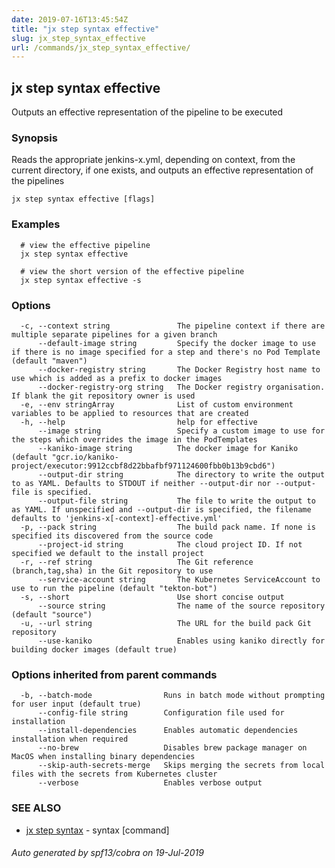 ```yaml
---
date: 2019-07-16T13:45:54Z
title: "jx step syntax effective"
slug: jx_step_syntax_effective
url: /commands/jx_step_syntax_effective/
---
```

## jx step syntax effective

Outputs an effective representation of the pipeline to be executed

### Synopsis

Reads the appropriate jenkins-x.yml, depending on context, from the current directory, if one exists, and outputs an effective representation of the pipelines

```
jx step syntax effective [flags]
```

### Examples

```
  # view the effective pipeline
  jx step syntax effective
  
  # view the short version of the effective pipeline
  jx step syntax effective -s
```

### Options

```
  -c, --context string               The pipeline context if there are multiple separate pipelines for a given branch
      --default-image string         Specify the docker image to use if there is no image specified for a step and there's no Pod Template (default "maven")
      --docker-registry string       The Docker Registry host name to use which is added as a prefix to docker images
      --docker-registry-org string   The Docker registry organisation. If blank the git repository owner is used
  -e, --env stringArray              List of custom environment variables to be applied to resources that are created
  -h, --help                         help for effective
      --image string                 Specify a custom image to use for the steps which overrides the image in the PodTemplates
      --kaniko-image string          The docker image for Kaniko (default "gcr.io/kaniko-project/executor:9912ccbf8d22bbafbf971124600fbb0b13b9cbd6")
      --output-dir string            The directory to write the output to as YAML. Defaults to STDOUT if neither --output-dir nor --output-file is specified.
      --output-file string           The file to write the output to as YAML. If unspecified and --output-dir is specified, the filename defaults to 'jenkins-x[-context]-effective.yml'
  -p, --pack string                  The build pack name. If none is specified its discovered from the source code
      --project-id string            The cloud project ID. If not specified we default to the install project
  -r, --ref string                   The Git reference (branch,tag,sha) in the Git repository to use
      --service-account string       The Kubernetes ServiceAccount to use to run the pipeline (default "tekton-bot")
  -s, --short                        Use short concise output
      --source string                The name of the source repository (default "source")
  -u, --url string                   The URL for the build pack Git repository
      --use-kaniko                   Enables using kaniko directly for building docker images (default true)
```

### Options inherited from parent commands

```
  -b, --batch-mode                Runs in batch mode without prompting for user input (default true)
      --config-file string        Configuration file used for installation
      --install-dependencies      Enables automatic dependencies installation when required
      --no-brew                   Disables brew package manager on MacOS when installing binary dependencies
      --skip-auth-secrets-merge   Skips merging the secrets from local files with the secrets from Kubernetes cluster
      --verbose                   Enables verbose output
```

### SEE ALSO

* [jx step syntax](/commands/jx_step_syntax/)	 - syntax [command]

###### Auto generated by spf13/cobra on 19-Jul-2019
